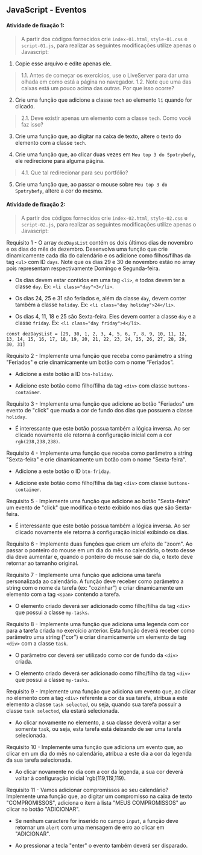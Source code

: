 ## JavaScript - Eventos


#### Atividade de fixação 1:
> A partir dos códigos fornecidos crie `index-01.html`, `style-01.css` e `script-01.js`, para realizar as seguintes modificações utilize apenas o Javascript:

1. Copie esse arquivo e edite apenas ele.
> 1.1. Antes de começar os exercícios, use o LiveServer para dar uma olhada em como está a página no navegador.
> 1.2. Note que uma das caixas está um pouco acima das outras. Por que isso ocorre?

2. Crie uma função que adicione a classe `tech` ao elemento `li` quando for clicado.
> 2.1. Deve existir apenas um elemento com a classe `tech`. Como você faz isso?

3. Crie uma função que, ao digitar na caixa de texto, altere o texto do elemento com a classe `tech`.

4. Crie uma função que, ao clicar duas vezes em `Meu top 3 do Spotrybefy`, ele redirecione para alguma página.
> 4.1. Que tal redirecionar para seu portfólio?

5. Crie uma função que, ao passar o mouse sobre `Meu top 3 do Spotrybefy`, altere a cor do mesmo.


#### Atividade de fixação 2:
> A partir dos códigos fornecidos crie `index-02.html`, `style-02.css` e `script-02.js`, para realizar as seguintes modificações utilize apenas o Javascript:


Requisito 1 - O array `dezDaysList` contém os dois últimos dias de novembro e os dias do mês de dezembro. Desenvolva uma função que crie dinamicamente cada dia do calendário e os adicione como filhos/filhas da tag `<ul>` com ID `days`. Note que os dias 29 e 30 de novembro estão no array pois representam respectivamente Domingo e Segunda-feira.

* Os dias devem estar contidos em uma tag `<li>`, e todos devem ter a classe `day`. Ex: `<li class="day">3</li>`.

* Os dias 24, 25 e 31 são feriados e, além da classe `day`, devem conter também a classe `holiday`. Ex: `<li class="day holiday">24</li>`.

* Os dias 4, 11, 18 e 25 são Sexta-feira. Eles devem conter a classe `day` e a classe `friday`. Ex: `<li class="day friday">4</li>`.

`const dezDaysList = [29, 30, 1, 2, 3, 4, 5, 6, 7, 8, 9, 10, 11, 12, 13, 14, 15, 16, 17, 18, 19, 20, 21, 22, 23, 24, 25, 26, 27, 28, 29, 30, 31]`


Requisito 2 - Implemente uma função que receba como parâmetro a string "Feriados" e crie dinamicamente um botão com o nome “Feriados”.

* Adicione a este botão a ID `btn-holiday`.

* Adicione este botão como filho/filha da tag `<div>` com classe `buttons-container`.


Requisito 3 - Implemente uma função que adicione ao botão "Feriados" um evento de "click" que muda a cor de fundo dos dias que possuem a classe `holiday`.

* É interessante que este botão possua também a lógica inversa. Ao ser clicado novamente ele retorna à configuração inicial com a cor `rgb(238,238,238)`.


Requisito 4 - Implemente uma função que receba como parâmetro a string "Sexta-feira" e crie dinamicamente um botão com o nome "Sexta-feira".

* Adicione a este botão o ID `btn-friday`.

* Adicione este botão como filho/filha da tag `<div>` com classe `buttons-container`.


Requisito 5 - Implemente uma função que adicione ao botão "Sexta-feira" um evento de "click" que modifica o texto exibido nos dias que são Sexta-feira.

* É interessante que este botão possua também a lógica inversa. Ao ser clicado novamente ele retorna à configuração inicial exibindo os dias.


Requisito 6 - Implemente duas funções que criem um efeito de "zoom". Ao passar o ponteiro do mouse em um dia do mês no calendário, o texto desse dia deve aumentar e, quando o ponteiro do mouse sair do dia, o texto deve retornar ao tamanho original.


Requisito 7 - Implemente uma função que adiciona uma tarefa personalizada ao calendário. A função deve receber como parâmetro a string com o nome da tarefa (ex: "cozinhar") e criar dinamicamente um elemento com a tag `<span>` contendo a tarefa.

* O elemento criado deverá ser adicionado como filho/filha da tag `<div>` que possui a classe `my-tasks`.


Requisito 8 -  Implemente uma função que adiciona uma legenda com cor para a tarefa criada no exercício anterior. Esta função deverá receber como parâmetro uma string ("cor") e criar dinamicamente um elemento de tag `<div>` com a classe `task`.

* O parâmetro cor deverá ser utilizado como cor de fundo da `<div>` criada.

* O elemento criado deverá ser adicionado como filho/filha da tag `<div>` que possui a classe `my-tasks`.


Requisito 9 - Implemente uma função que adiciona um evento que, ao clicar no elemento com a tag `<div>` referente a cor da sua tarefa, atribua a este elemento a classe `task selected`, ou seja, quando sua tarefa possuir a classe `task selected`, ela estará selecionada.

* Ao clicar novamente no elemento, a sua classe deverá voltar a ser somente `task`, ou seja, esta tarefa está deixando de ser uma tarefa selecionada.


Requisito 10 - Implemente uma função que adiciona um evento que, ao clicar em um dia do mês no calendário, atribua a este dia a cor da legenda da sua tarefa selecionada.

* Ao clicar novamente no dia com a cor da legenda, a sua cor deverá voltar à configuração inicial `rgb(119,119,119).


Requisito 11 - Vamos adicionar compromissos ao seu calendário? Implemente uma função que, ao digitar um compromisso na caixa de texto "COMPROMISSOS", adiciona o item à lista "MEUS COMPROMISSOS" ao clicar no botão "ADICIONAR".

* Se nenhum caractere for inserido no campo `input`, a função deve retornar um `alert` com uma mensagem de erro ao clicar em "ADICIONAR".

* Ao pressionar a tecla "enter" o evento também deverá ser disparado.
